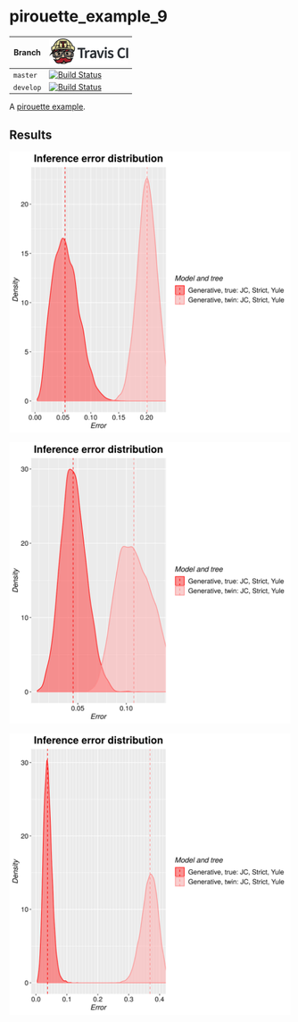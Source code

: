 # pirouette_example_9

Branch   |[![Travis CI logo](pics/TravisCI.png)](https://travis-ci.org)
---------|---------------------------------------
`master` |[![Build Status](https://travis-ci.org/richelbilderbeek/pirouette_example_9.svg?branch=master)](https://travis-ci.org/richelbilderbeek/pirouette_example_9)
`develop`|[![Build Status](https://travis-ci.org/richelbilderbeek/pirouette_example_9.svg?branch=develop)](https://travis-ci.org/richelbilderbeek/pirouette_example_9)

A [pirouette example](https://github.com/richelbilderbeek/pirouette_examples).

## Results

![](example_9_31/errors.png)

![](example_9_42/errors.png)

![](example_9_314/errors.png)